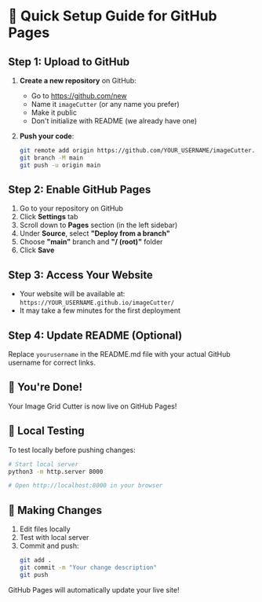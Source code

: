 # 🚀 Quick Setup Guide for GitHub Pages

## Step 1: Upload to GitHub

1. **Create a new repository** on GitHub:
   - Go to https://github.com/new
   - Name it `imageCutter` (or any name you prefer)
   - Make it public
   - Don't initialize with README (we already have one)

2. **Push your code**:
   ```bash
   git remote add origin https://github.com/YOUR_USERNAME/imageCutter.git
   git branch -M main
   git push -u origin main
   ```

## Step 2: Enable GitHub Pages

1. Go to your repository on GitHub
2. Click **Settings** tab
3. Scroll down to **Pages** section (in the left sidebar)
4. Under **Source**, select **"Deploy from a branch"**
5. Choose **"main"** branch and **"/ (root)"** folder
6. Click **Save**

## Step 3: Access Your Website

- Your website will be available at: `https://YOUR_USERNAME.github.io/imageCutter/`
- It may take a few minutes for the first deployment

## Step 4: Update README (Optional)

Replace `yourusername` in the README.md file with your actual GitHub username for correct links.

## 🎉 You're Done!

Your Image Grid Cutter is now live on GitHub Pages!

## 🔧 Local Testing

To test locally before pushing changes:

```bash
# Start local server
python3 -m http.server 8000

# Open http://localhost:8000 in your browser
```

## 📝 Making Changes

1. Edit files locally
2. Test with local server
3. Commit and push:
   ```bash
   git add .
   git commit -m "Your change description"
   git push
   ```

GitHub Pages will automatically update your live site!
